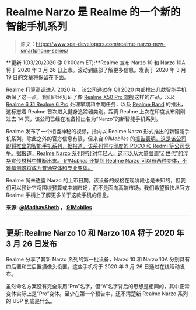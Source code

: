 # Realme Narzo 是 Realme 的一个新的智能手机系列

> 原文：<https://www.xda-developers.com/realme-narzo-new-smartphone-series/>

**更新 1(03/20/2020 @ 01:00am ET):**Realme 宣布 Narzo 10 和 Narzo 10A 将于 2020 年 3 月 26 日上市。滚动到底部了解更多信息。发表于 2020 年 3 月 19 日的文章将保留在下面。

Realme 打算高调进入 2020 年，该公司通过在 Q1 2020 内部推出几款智能手机确保了这一点。我们已经见证了像 [Realme X50 Pro 旗舰](https://www.xda-developers.com/realme-x50-pro-snapdragon-865-65w-fast-charging-90hz-display/)这样的产品，以及 [Realme 6 和 Realme 6 Pro](https://www.xda-developers.com/realme-6-6-pro-launched/) 处理早期和中期任务，以及 [Realme Band](https://www.xda-developers.com/realme-band-launched-india/) 的推出，这标志着 Realme 首次进入健身追踪器类别。距离 Realme 上次在印度发布刚刚过去 14 天，该公司已经在准备推出名为“Narzo”的新智能手机系列。

Realme 发布了一个相当神秘的视频，指向以 Realme Narzo 形式推出的新智能手机系列。除此之外的官方信息有限，但来自 *91Mobiles* 的[报告表明，这是该公司即将推出的智能手机系列，据报道，该系列将与印度的 POCO 和 Redmi 等公司竞争。据报道，Realme Narzo 系列将针对年轻人，这可以从大量强调“Z 世代”的浮华宣传材料中推断出来。 *91Mobiles* 还提到 Realme Narzo 可以有两种变体，不难猜测这将成为普通变体和专业变体。](https://www.91mobiles.com/hub/realme-narzo-new-youth-smartphone-series-redmi-poco/)

Realme 尚未透露 Narzo 的上市日期。该设备的规格在现阶段也是未知的，但我们可以预计它将围绕预算或中端市场，而不是面向高端市场。我们希望很快从官方 Realme 手柄上了解更多关于这款手机的信息。

**来源: [@MadhavSheth](https://twitter.com/MadhavSheth1/status/1240495731846213632) ， [91Mobiles](https://www.91mobiles.com/hub/realme-narzo-new-youth-smartphone-series-redmi-poco/)**

* * *

## 更新:Realme Narzo 10 和 Narzo 10A 将于 2020 年 3 月 26 日发布

Realme 分享了其新 Narzo 系列的第一批设备，Narzo 10 和 Narzo 10A 分别具有四后置和三后置摄像头设置。这些手机将于 2020 年 3 月 26 日通过在线活动发布。

虽然命名方案没有完全采用“Pro”名字，但“A”名字背后的思想是相同的，其中正常变体实际上是“Pro”变体。至少在第一个预告中，还不清楚新 Realme Narzo 系列的 USP 到底是什么。